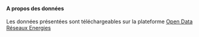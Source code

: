 #### A propos des données

Les données présentées sont téléchargeables sur la plateforme <a href="https://opendata.reseaux-energies.fr/pages/accueil/" target="_blank">Open Data Réseaux Energies</a>

